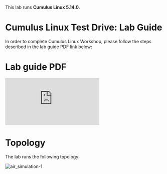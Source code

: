 This lab runs **Cumulus Linux 5.14.0**.

# Cumulus Linux Test Drive: Lab Guide
In order to complete Cumulus Linux Workshop, please follow the steps described in the lab guide PDF link below:  

# Lab guide PDF
![here](https://github.com/NVIDIA/cumulus-test-drive/-/raw/main/CL5.14_Workshop_Lab-Guide.pdf)


# Topology
The lab runs the following topology: 

![air_simulation-1](https://gitlab.com/cumulus-consulting/goldenturtle/cumulus_ansible_modules/-/raw/evpn_demo_nvue_5.x/Workshop_topology_5.14.png?ref_type=heads)   
